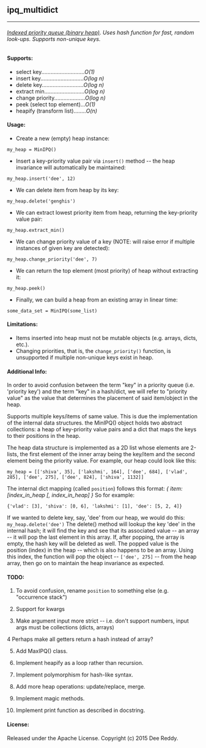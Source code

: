 ## ipq_multidict
----------------------------

###### [Indexed priority queue (binary heap)](http://algs4.cs.princeton.edu/24pq/). Uses hash function for fast, random look-ups. Supports non-unique keys.

#### Supports:
- select key............................_O(1)_
- insert key............................_O(log n)_
- delete key..........................._O(log n)_
- extract min.........................._O(log n)_
- change priority...................._O(log n)_
- peek (select top element)..._O(1)_
- heapify (transform list)........_O(n)_

#### Usage:
- Create a new (empty) heap instance:
```
my_heap = MinIPQ()
```
- Insert a key-priority value pair via `insert()` method -- the heap
invariance will automatically be maintained:
```
my_heap.insert('dee', 12)
```
- We can delete item from heap by its key:
```
my_heap.delete('genghis')
```
- We can extract lowest priority item from heap, returning the key-priority
value pair:
```
my_heap.extract_min()
```
- We can change priority value of a key (NOTE: will raise error if multiple
instances of given key are detected):
```
my_heap.change_priority('dee', 7)
```
- We can return the top element (most priority) of heap without extracting it:
```
my_heap.peek()
```
- Finally, we can build a heap from an existing array in linear time:
```
some_data_set = MinIPQ(some_list)
```

#### Limitations:
- Items inserted into heap must not be mutable objects (e.g. arrays, dicts, etc.).
- Changing priorities, that is, the `change_priority()` function, is unsupported if multiple non-unique keys exist in heap.

#### Additional Info:
In order to avoid confusion between the term "key" in a priority queue (i.e. 'priority key') and the term "key" in a hash/dict, we will refer to "priority value" as the value that determines the placement of said item/object in the heap.

Supports multiple keys/items of same value. This is due the implementation of the internal data structures. the MinIPQ() object holds two abstract collections: a heap of key-priority value pairs and a dict that maps the keys to their positions in the heap.

The heap data structure is implemented as a 2D list whose elements are 2-lists, the first element of the inner array being the key/item and the second element being the priority value. For example, our heap could look like this:
```
my_heap = [['shiva', 35], ['lakshmi', 164], ['dee', 684], ['vlad', 285], ['dee', 275], ['dee', 824], ['shiva', 1132]]
```

The internal dict mapping (called `position`) follows this format:
_{ item: [index_in_heap [, index_in_heap] }_
So for example:
```
{'vlad': [3], 'shiva': [0, 6], 'lakshmi': [1], 'dee': [5, 2, 4]}
```

If we wanted to delete key, say, 'dee' from our heap, we would do this:
`my_heap.delete('dee')`
The delete() method will lookup the key 'dee' in the internal hash; it will find the key and see that its associated value -- an array -- it will pop the last element in this array. If, after popping, the array is empty, the hash key will be deleted as well. The popped value is the position (index) in the heap -- which is also happens to be an array. Using this index, the function will pop the object -- `['dee', 275]` -- from the heap array, then go on to maintain the heap invariance as expected.

#### TODO:
1)  To avoid confusion, rename `position` to something else (e.g. "occurrence stack")

2)  Support for kwargs

3)  Make argument input more strict -- i.e. don't support numbers, input args must be collections (dicts, arrays)
    
4   Perhaps make all getters return a hash instead of array?

5)  Add MaxIPQ() class.

6)  Implement heapify as a loop rather than recursion.

7)  Implement polymorphism for hash-like syntax.

8)  Add more heap operations: update/replace, merge.

9)  Implement magic methods.

10) Implement print function as described in docstring.

#### License:
Released under the Apache License. Copyright (c) 2015 Dee Reddy.
